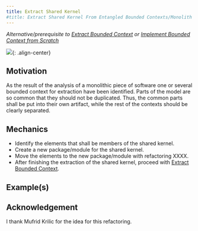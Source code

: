 ```yaml
---
title: Extract Shared Kernel
#title: Extract Shared Kernel From Entangled Bounded Contexts/Monolith
---
```


*Alternative/prerequisite to [Extract Bounded Context](/strategic/extract-bounded-context) or [Implement Bounded Context from Scratch](strategic/implement-bounded-context-from-scratch)*

![](../../images/domain-driven-refactorings/strategic/extract-shared-kernel.drawio.svg){: .align-center}

## Motivation

As the result of the analysis of a monolithic piece of software one or several bounded context for extraction have been identified. Parts of the model are so common that they should not be duplicated. Thus, the common parts shall be put into their own artifact, while the rest of the contexts should be clearly separated.

## Mechanics

- Identify the elements that shall be members of the shared kernel.
- Create a new package/module for the shared kernel.
- Move the elements to the new package/module with refactoring XXXX.
- After finishing the extraction of the shared kernel, proceed with [Extract Bounded Context](/strategic/extract-bounded-context).

## Example(s)

## Acknowledgement

I thank Mufrid Krilic for the idea for this refactoring.
